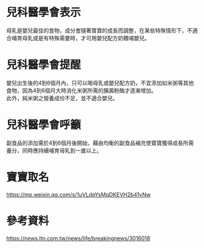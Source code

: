 # 兒科醫學會表示  
母乳是嬰兒最佳的食物，成分會隨著寶寶的成長而調整，在某些特殊情形下，不適合哺育母乳或是有特殊需要時，才可用嬰兒配方奶餵哺嬰兒。  

# 兒科醫學會提醒
嬰兒出生後的4到6個月內，只可以喝母乳或嬰兒配方奶，不宜添加如米粥等其他食物，因為4到6個月大時消化米粥所需的胰澱粉酶才逐漸增加。  
此外，純米粥之營養成份不足，並不適合嬰兒。  

# 兒科醫學會呼籲
副食品的添加需於4到6個月後開始，藉由均衡的副食品補充使寶寶獲得成長所需養分，同時應持續哺育母乳到一歲以上。  

# 寶寶取名  
https://mp.weixin.qq.com/s/1uVLdpYsMqDKEVH2b41vNw  

# 參考資料
https://news.ltn.com.tw/news/life/breakingnews/3016018  
